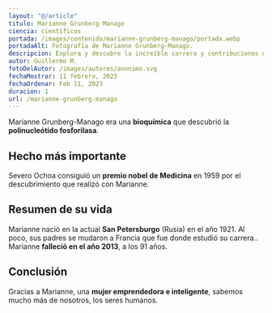 ```yaml
---
layout: "@/article"
titulo: Marianne Grunberg-Manago
ciencia: científicos
portada: /images/contenido/marianne-grunberg-manago/portada.webp
portadaAlt: Fotografía de Marianne Grunberg-Manago.
descripcion: Explora y descubre la increíble carrera y contribuciones de Marianne Grunberg-Manago.
autor: Guillermo M.
fotoDelAutor: /images/autores/anonimo.svg
fechaMostrar: 11 febrero, 2023
fechaOrdenar: Feb 11, 2023
duracion: 1
url: /marianne-grunberg-manago
---
```

Marianne Grunberg-Manago era una **bioquímica** que descubrió la **polinucleótido fosforilasa**.

## Hecho más importante

Severo Ochoa consiguió un **premio nobel de Medicina** en 1959 por el descubrimiento que realizó con Marianne.

## Resumen de su vida

Marianne nació en la actual **San Petersburgo** (Rusia) en el año 1921. Al poco, sus padres se mudaron a Francia que fue donde estudió su carrera.. Marianne **falleció en el año 2013**, a los 91 años.

## Conclusión

Gracias a Marianne, una **mujer emprendedora e inteligente**, sabemos mucho más de nosotros, los seres humanos.
